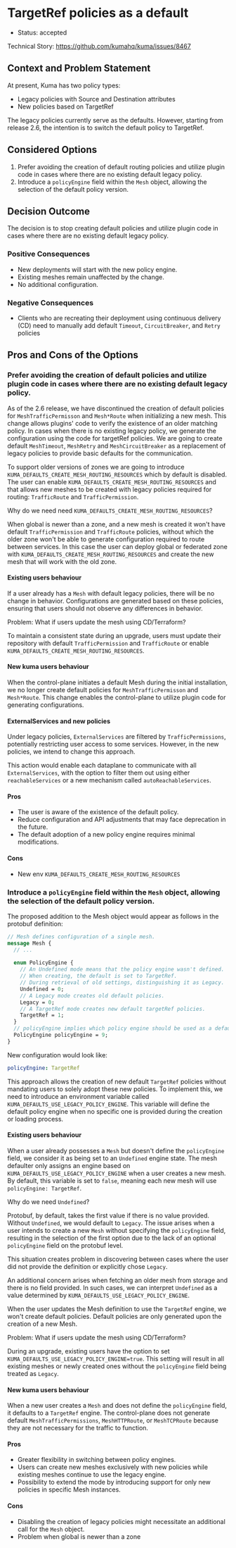 # TargetRef policies as a default

* Status: accepted

Technical Story: https://github.com/kumahq/kuma/issues/8467

## Context and Problem Statement

At present, Kuma has two policy types:

* Legacy policies with Source and Destination attributes
* New policies based on TargetRef
 
The legacy policies currently serve as the defaults. However, starting from release 2.6, the intention is to switch the default policy to TargetRef.

## Considered Options

1. Prefer avoiding the creation of default routing policies and utilize plugin code in cases where there are no existing default legacy policy.
2. Introduce a `policyEngine` field within the `Mesh` object, allowing the selection of the default policy version.

## Decision Outcome

The decision is to stop creating default policies and utilize plugin code in cases where there are no existing default legacy policy.

### Positive Consequences

* New deployments will start with the new policy engine.
* Existing meshes remain unaffected by the change.
* No additional configuration.

### Negative Consequences

* Clients who are recreating their deployment using continuous delivery (CD) need to manually add default `Timeout`, `CircuitBreaker`, and `Retry` policies

## Pros and Cons of the Options

### Prefer avoiding the creation of default policies and utilize plugin code in cases where there are no existing default legacy policy.

As of the 2.6 release, we have discontinued the creation of default policies for `MeshTrafficPermisson` and `Mesh*Route` when initializing a new mesh. This change allows plugins' code to verify the existence of an older matching policy. In cases when there is no existing legacy policy, we generate the configuration using the code for targetRef policies. We are going to create default `MeshTimeout`, `MeshRetry` and `MeshCircuitBreaker` as a replacement of legacy policies to provide basic defaults for the communication.

To support older versions of zones we are going to introduce `KUMA_DEFAULTS_CREATE_MESH_ROUTING_RESOURCES` which by default is disabled. The user can enable `KUMA_DEFAULTS_CREATE_MESH_ROUTING_RESOURCES` and that allows new meshes to be created with legacy policies required for routing: `TrafficRoute` and `TrafficPermission`.

Why do we need need `KUMA_DEFAULTS_CREATE_MESH_ROUTING_RESOURCES`?

When global is newer than a zone, and a new mesh is created it won't have default `TrafficPermission` and `TrafficRoute` policies, without which the older zone won't be able to generate configuration required to route between services. In this case the user can deploy global or federated zone with `KUMA_DEFAULTS_CREATE_MESH_ROUTING_RESOURCES` and create the new mesh that will work with the old zone.

#### Existing users behaviour

If a user already has a `Mesh` with default legacy policies, there will be no change in behavior. Configurations are generated based on these policies, ensuring that users should not observe any differences in behavior.

Problem:
What if users update the mesh using CD/Terraform? 

To maintain a consistent state during an upgrade, users must update their repository with default `TrafficPermission` and `TrafficRoute` or enable `KUMA_DEFAULTS_CREATE_MESH_ROUTING_RESOURCES`.

#### New kuma users behaviour

When the control-plane initiates a default Mesh during the initial installation, we no longer create default policies for `MeshTrafficPermisson` and `Mesh*Route`. This change enables the control-plane to utilize plugin code for generating configurations.

#### ExternalServices and new policies

Under legacy policies, `ExternalServices` are filtered by `TrafficPermissions`, potentially restricting user access to some services. However, in the new policies, we intend to change this approach.

This action would enable each dataplane to communicate with all `ExternalServices`, with the option to filter them out using either `reachableServices` or a new mechanism called `autoReachableServices`.

#### Pros

* The user is aware of the existence of the default policy.
* Reduce configuration and API adjustments that may face deprecation in the future.
* The default adoption of a new policy engine requires minimal modifications.

#### Cons

* New env `KUMA_DEFAULTS_CREATE_MESH_ROUTING_RESOURCES`

### Introduce a `policyEngine` field within the `Mesh` object, allowing the selection of the default policy version.

The proposed addition to the Mesh object would appear as follows in the protobuf definition:

```protobuf
// Mesh defines configuration of a single mesh.
message Mesh {
  // ...
    
  enum PolicyEngine {
    // An Undefined mode means that the policy engine wasn't defined.
    // When creating, the default is set to TargetRef.
    // During retrieval of old settings, distinguishing it as Legacy.
    Undefined = 0;
    // A Legacy mode creates old default policies.
    Legacy = 0;
    // A TargetRef mode creates new default targetRef policies.
    TargetRef = 1;
  }
  // policyEngine implies which policy engine should be used as a default.
  PolicyEngine policyEngine = 9;
}
```

New configuration would look like:

```yaml
policyEngine: TargetRef
```

This approach allows the creation of new default `TargetRef` policies without mandating users to solely adopt these new policies. To implement this, we need to introduce an environment variable called `KUMA_DEFAULTS_USE_LEGACY_POLICY_ENGINE`. This variable will define the default policy engine when no specific one is provided during the creation or loading process.

#### Existing users behaviour

When a user already possesses a `Mesh` but doesn't define the `policyEngine` field, we consider it as being set to an `Undefined` engine state. The mesh defaulter only assigns an engine based on `KUMA_DEFAULTS_USE_LEGACY_POLICY_ENGINE` when a user creates a new mesh. By default, this variable is set to `false`, meaning each new mesh will use `policyEngine: TargetRef`.

Why do we need `Undefined`?

Protobuf, by default, takes the first value if there is no value provided. Without `Undefined`, we would default to `Legacy`. The issue arises when a user intends to create a new `Mesh` without specifying the `policyEngine` field, resulting in the selection of the first option due to the lack of an optional `policyEngine` field on the protobuf level.

This situation creates problem in discovering between cases where the user did not provide the definition or explicitly chose `Legacy`.

An additional concern arises when fetching an older mesh from storage and there is no field provided. In such cases, we can interpret `Undefined` as a value determined by `KUMA_DEFAULTS_USE_LEGACY_POLICY_ENGINE`.

When the user updates the Mesh definition to use the `TargetRef` engine, we won't create default policies. Default policies are only generated upon the creation of a new Mesh.

Problem:
What if users update the mesh using CD/Terraform? 

During an upgrade, existing users have the option to set `KUMA_DEFAULTS_USE_LEGACY_POLICY_ENGINE=true`. This setting will result in all existing meshes or newly created ones without the `policyEngine` field being treated as `Legacy`.

#### New kuma users behaviour

When a new user creates a `Mesh` and does not define the `policyEngine` field, it defaults to a `TargetRef` engine.
The control-plane does not generate default `MeshTrafficPermissions`, `MeshHTTPRoute`, or `MeshTCPRoute` because they are not necessary for the traffic to function.

#### Pros
* Greater flexibility in switching between policy engines.
* Users can create new meshes exclusively with new policies while existing meshes continue to use the legacy engine.
* Possibility to extend the mode by introducing support for only new policies in specific Mesh instances.
#### Cons
* Disabling the creation of legacy policies might necessitate an additional call for the `Mesh` object.
* Problem when global is newer than a zone
